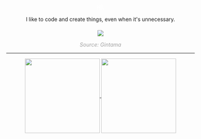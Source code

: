 <div align=center>
    <h3 style="color: white; margin-bottom: 0em;">Hi.</h1>
    <p style="margin-bottom: 1.50em;">I like to code and create things, even when it's unnecessary.</p>
    <img src="https://external-content.duckduckgo.com/iu/?u=http%3A%2F%2Flh5.ggpht.com%2F_w7hc896RY5I%2FTT6LGZJ1_2I%2FAAAAAAAAA1Y%2FhtwpksU0vOM%2FJustaway-manufacture2.gif&f=1&nofb=1&ipt=9347f5b967afde712a1bedc8cccb3dfbb6ced610a11c25deb474545ff4fa7e3e&ipo=images" />
    <p style="opacity: 40%; font-style: italic; font-size: 14px;">Source: Gintama</p>
</div>

---

<div align=center>
    <a href="#">
      <img height=200 align="center" src="https://github-readme-stats.vercel.app/api?username=naksudev&theme=tokyonight&hide_border=true" />
    </a>
    <a href="#">
      <img height=200 align="center" src="https://github-readme-stats.vercel.app/api/top-langs?username=naksudev&layout=compact&langs_count=8&card_width=320&theme=tokyonight&hide_border=true" />
    </a>
</div>


